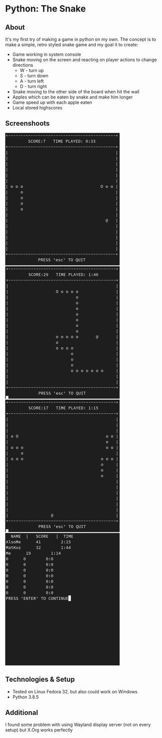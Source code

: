 # Python: The Snake
## About
It's my first try of making a game in python on my own. The concept is to make a simple, retro styled snake game and my goal it to create:
* Game working in system console
* Snake moving on the screen and reacting on player actions to change directions
  * W - turn up
  * S - turn down
  * A - turn left
  * D - turn right
* Snake moving to the other side of the board when hit the wall
* Apples which can be eaten by snake and make him longer
* Game speed up with each apple eaten
* Local stored highscores
## Screenshoots
![ss1](/screenshots/ss_2.png) ![ss1](/screenshots/ss_4.png) ![ss1](/screenshots/ss_3.png) ![ss1](/screenshots/ss_5.png)
## Technologies & Setup
* Tested on Linux Fedora 32, but also could work on Windows
* Python 3.8.5
## Additional
I found some problem with using Wayland display server (not on every setup) but X.Org works perfectly
